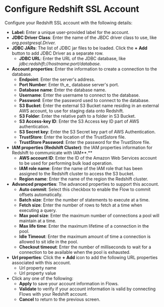 # Configure Redshift SSL Account

Configure your Redshift SSL account with the following details:

* **Label:** Enter a unique user-provided label for the account.&#x20;
* **JDBC Driver Class**: Enter the name of the JBDC driver class to use, like _org.postgresql.Driver._&#x20;
* **JDBC JARs**: The list of JDBC jar files to be loaded. Click the **+** **Add** button to add JDBC Driver as a separate row.
  * **JDBC URL**: Enter the URL of the JDBC database, like _jdbc:redshift://hostname:port/database._
* **Account properties**: Enter the information to create a connection to the database.
  * **Endpoint**: Enter the server's address.
  * **Port Number**: Enter th_e_ database server's port.
  * **Database name**: Enter the database name.&#x20;
  * **Username**: Enter the username to connect to the database.
  * **Password**: Enter the password used to connect to the database.
  * **S3 Bucket**: Enter the external S3 Bucket name residing in an external AWS account, to use for staging data onto Redshift.
  * **S3 Folder**: Enter the relative path to a folder in S3 Bucket.
  * **S3 Access-key ID**: Enter the S3 Access key ID part of AWS authentication.
  * **S3 Secret key**: Enter the S3 Secret key part of AWS Authentication.
  * **TrustStore**: Enter the location of the TrustSstore file.
  * **TrustStore Password**: Enter the password for the TrustStore file.
* **IAM properties (Redshift Cluster)**: the IAM properties information for Redshift to communicate with IAM**.**
  * **AWS account ID**: Enter the ID of the Amazon Web Services account to be used for performing bulk load operation.
  * **IAM role name**: Enter the name of the IAM role that has been assigned to the Redshift cluster to access the S3 bucket.
  * **Region name**: Enter the name of the region the Redshift cluster.
* **Advanced properties**: The advanced properties to support this account.
  * **Auto commit**: Select this checkbox to enable the Flow to commit offsets automatically.
  * **Batch size**: Enter the number of statements to execute at a time.
  * **Fetch size**: Enter the number of rows to fetch at a time when executing a query.
  * **Max pool size**: Enter the maximum number of connections a pool will maintain at a time.
  * **Max life time**: Enter the maximum lifetime of a connection in the pool.
  * **Idle Timeout**: Enter the maximum amount of time a connection is allowed to sit idle in the pool.
  * **Checkout timeout**: Enter the number of milliseconds to wait for a connection to be available when the pool is exhausted.
* **Url properties**: Click the **+** **Add** icon to add the following URL properties associated with this account.
  * Url property name
  * Url property value
* Click any one of the following:
  * **Apply** to save your account information in Flows.
  * **Validate** to verify if your account information is valid by connecting Flows with your Redshift account.
  * **Cancel** to return to the previous screen.
